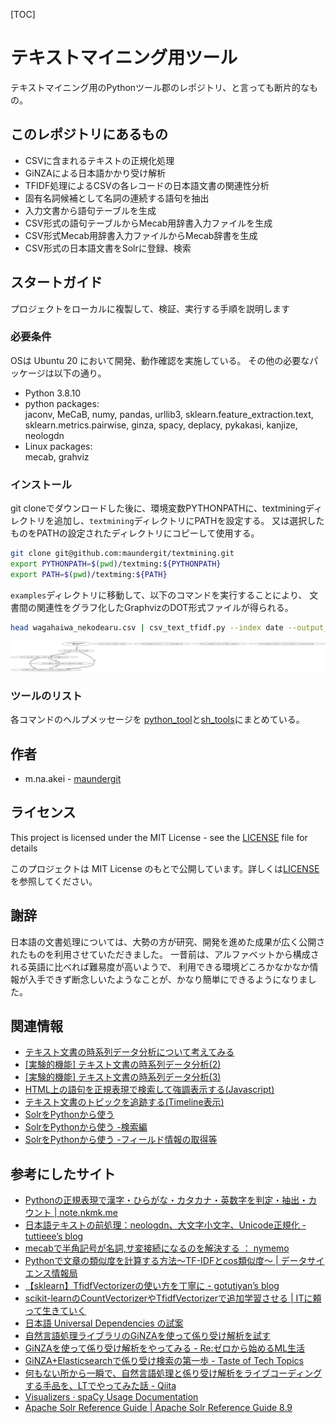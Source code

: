<!-- File: README.md                   -->
<!-- Copyright (C) ${DYEAR} by m.na.akei   -->
<!-- Time-stamp: "${DSTMP}" -->

[TOC]

# テキストマイニング用ツール #

テキストマイニング用のPythonツール郡のレポジトリ、と言っても断片的なもの。

## このレポジトリにあるもの

- CSVに含まれるテキストの正規化処理
- GiNZAによる日本語かかり受け解析 
- TFIDF処理によるCSVの各レコードの日本語文書の関連性分析
- 固有名詞候補として名詞の連続する語句を抽出
- 入力文書から語句テーブルを生成
- CSV形式の語句テーブルからMecab用辞書入力ファイルを生成
- CSV形式Mecab用辞書入力ファイルからMecab辞書を生成
- CSV形式の日本語文書をSolrに登録、検索


## スタートガイド
プロジェクトをローカルに複製して、検証、実行する手順を説明します

### 必要条件
OSは Ubuntu 20 において開発、動作確認を実施している。 その他の必要なパッケージは以下の通り。

- Python 3.8.10
- python packages:  
  jaconv, MeCaB,  numy, pandas, urllib3, sklearn.feature_extraction.text, sklearn.metrics.pairwise, ginza, spacy, deplacy, pykakasi, kanjize, neologdn
- Linux packages:  
  mecab, grahviz


### インストール

git cloneでダウンロードした後に、環境変数PYTHONPATHに、textminingディレクトリを追加し、`textmining`ディレクトリにPATHを設定する。 
又は選択したものをPATHの設定されたディレクトリにコピーして使用する。


```bash
git clone git@github.com:maundergit/textmining.git
export PYTHONPATH=$(pwd)/textming:${PYTHONPATH}
export PATH=$(pwd)/textming:${PATH}
```

`examples`ディレクトリに移動して、以下のコマンドを実行することにより、
文書間の関連性をグラフ化したGraphvizのDOT形式ファイルが得られる。

```bash
head wagahaiwa_nekodearu.csv | csv_text_tfidf.py --index date --output_mode dot --dot_cut_off=0 - content
```

![TFIDFのグラフ化サンプル](example/tfidf_example.svg)


### ツールのリスト

各コマンドのヘルプメッセージを [python_tool](python_tools.md)と[sh_tools](sh_tools.md)にまとめている。


## 作者

- m.na.akei - [maundergit](https://github.com/maundergit)

## ライセンス
This project is licensed under the MIT License - see the [LICENSE](LICENSE) file for details

このプロジェクトは MIT License のもとで公開しています。詳しくは[LICENSE](LICENSE) を参照してください。

## 謝辞

日本語の文書処理については、大勢の方が研究、開発を進めた成果が広く公開されたものを利用させていただきました。
一昔前は、アルファベットから構成される英語に比べれば難易度が高いようで、
利用できる環境どころかなかなか情報が入手できず断念しいたようなことが、かなり簡単にできるようになりました。

## 関連情報

- [テキスト文書の時系列データ分析について考えてみる](https://omoitukidetukuttemiru.blogspot.com/2021/05/blog-post.html)
- [\[実験的機能\] テキスト文書の時系列データ分析(2)](https://omoitukidetukuttemiru.blogspot.com/2021/05/2.html)
- [\[実験的機能\] テキスト文書の時系列データ分析(3)](https://omoitukidetukuttemiru.blogspot.com/2021/05/3.html)
- [HTML上の語句を正規表現で検索して強調表示する(Javascript)](https://omoitukidetukuttemiru.blogspot.com/2021/06/htmljavascript.html)
- [テキスト文書のトピックを追跡する(Timeline表示)](https://omoitukidetukuttemiru.blogspot.com/2021/06/timeline.html)
- [SolrをPythonから使う](https://omoitukidetukuttemiru.blogspot.com/2021/08/solrpython.html)
- [SolrをPythonから使う -検索編](https://omoitukidetukuttemiru.blogspot.com/2021/08/solrpython_9.html)
- [SolrをPythonから使う -フィールド情報の取得等](https://omoitukidetukuttemiru.blogspot.com/2021/08/solrpython_10.html)


## 参考にしたサイト


- [Pythonの正規表現で漢字・ひらがな・カタカナ・英数字を判定・抽出・カウント \| note\.nkmk\.me](https://note.nkmk.me/python-re-regex-character-type/)
- [日本語テキストの前処理：neologdn、大文字小文字、Unicode正規化 \- tuttieee’s blog](https://tuttieee.hatenablog.com/entry/ja-nlp-preprocess)
- [mecabで半角記号が名詞,サ変接続になるのを解決する ： nymemo](https://nymemo.com/mecab/564/)
- [Pythonで文章の類似度を計算する方法〜TF\-IDFとcos類似度〜 \| データサイエンス情報局](https://analysis-navi.com/?p=688)
- [【sklearn】TfidfVectorizerの使い方を丁寧に \- gotutiyan’s blog](https://gotutiyan.hatenablog.com/entry/2020/09/10/181919)
- [scikit\-learnのCountVectorizerやTfidfVectorizerで追加学習させる \| ITに頼って生きていく](https://boomin.yokohama/archives/1468)
- [日本語 Universal Dependencies の試案](https://www.anlp.jp/proceedings/annual_meeting/2015/pdf_dir/E3-4.pdf)
- [自然言語処理ライブラリのGiNZAを使って係り受け解析を試す](https://www.virment.com/ginza-dependency-parse/)
- [GiNZAを使って係り受け解析をやってみる \- Re:ゼロから始めるML生活](https://www.nogawanogawa.com/entry/ginza-2)
- [GiNZA\+Elasticsearchで係り受け検索の第一歩 \- Taste of Tech Topics](https://acro-engineer.hatenablog.com/entry/2019/12/06/120000)
- [何もない所から一瞬で、自然言語処理と係り受け解析をライブコーディングする手品を、LTでやってみた話 \- Qiita](https://qiita.com/youwht/items/b047225a6fc356fd56ee)
- [Visualizers · spaCy Usage Documentation](https://spacy.io/usage/visualizers)
- [Apache Solr Reference Guide \| Apache Solr Reference Guide 8\.9](https://solr.apache.org/guide/8_9/)


<!-- ------------------ -->
<!-- Local Variables:   -->
<!-- mode: markdown     -->
<!-- coding: utf-8-unix -->
<!-- End:               -->
